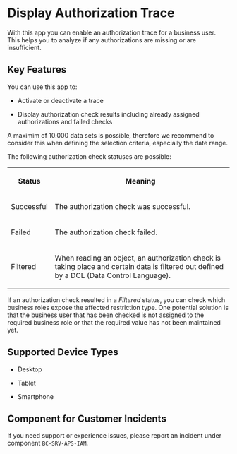 <!-- loio79b3c9b7701248fe83b81d4b15134e8d -->

# Display Authorization Trace



With this app you can enable an authorization trace for a business user. This helps you to analyze if any authorizations are missing or are insufficient.



## Key Features

You can use this app to:



-   Activate or deactivate a trace

-   Display authorization check results including already assigned authorizations and failed checks

A maximim of 10.000 data sets is possible, therefore we recommend to consider this when defining the selection criteria, especially the date range.

The following authorization check statuses are possible:

<a name="loio79b3c9b7701248fe83b81d4b15134e8d__table_wrh_kry_rhb"/>


<table>
<tr>
<th>

Status



</th>
<th>

Meaning



</th>
</tr>
<tr>
<td>

Successful



</td>
<td>

The authorization check was successful.



</td>
</tr>
<tr>
<td>

Failed



</td>
<td>

The authorization check failed.



</td>
</tr>
<tr>
<td>

Filtered



</td>
<td>

When reading an object, an authorization check is taking place and certain data is filtered out defined by a DCL \(Data Control Language\).



</td>
</tr>
</table>

If an authorization check resulted in a *Filtered* status, you can check which business roles expose the affected restriction type. One potential solution is that the business user that has been checked is not assigned to the required business role or that the required value has not been maintained yet.



<a name="loio79b3c9b7701248fe83b81d4b15134e8d__supported_devices"/>

## Supported Device Types

-   Desktop

-   Tablet

-   Smartphone




<a name="loio79b3c9b7701248fe83b81d4b15134e8d__customer_component"/>

## Component for Customer Incidents

If you need support or experience issues, please report an incident under component `BC-SRV-APS-IAM`.

